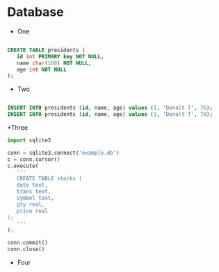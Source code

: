 #  Database 

* One 

```sql 

CREATE TABLE presidents (
   id int PRIMARY key NOT NULL,
   name char(100) NOT NULL,
   age int NOT NULL
);


```

* Two 

```sql 

INSERT INTO presidents (id, name, age) values (1, 'Donalt T', 76);
INSERT INTO presidents (id, name, age) values (1, 'Donalt T', 78);

```

*Three 

```python 
import sqlite3

conn = sqlite3.connect('example.db')
c = conn.cursor()
c.execute(
   '''
   CREATE TABLE stocks (
   date text,
   trans text,
   symbol text,
   qty real,
   price real
);
   '''
);

conn.commit()
conn.close()

```

* Four 

```python 



```
